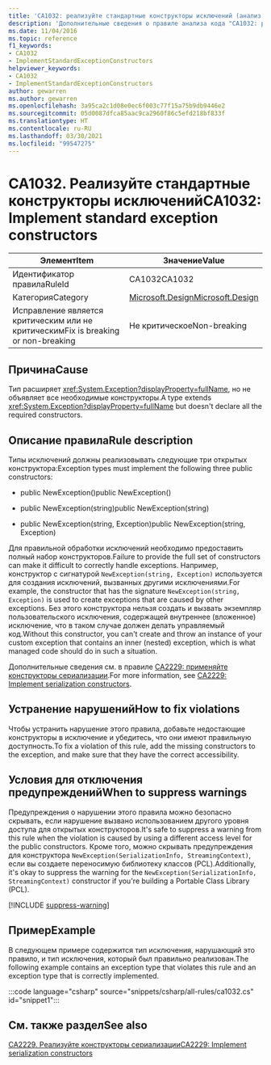 ```yaml
---
title: 'CA1032: реализуйте стандартные конструкторы исключений (анализ кода)'
description: 'Дополнительные сведения о правиле анализа кода "CA1032: реализуйте стандартные конструкторы исключений"'
ms.date: 11/04/2016
ms.topic: reference
f1_keywords:
- CA1032
- ImplementStandardExceptionConstructors
helpviewer_keywords:
- CA1032
- ImplementStandardExceptionConstructors
author: gewarren
ms.author: gewarren
ms.openlocfilehash: 3a95ca2c1d08e0ec6f003c77f15a75b9db9446e2
ms.sourcegitcommit: 05d0087dfca85aac9ca2960f86c5efd218bf833f
ms.translationtype: HT
ms.contentlocale: ru-RU
ms.lasthandoff: 03/30/2021
ms.locfileid: "99547275"
---
```

# <a name="ca1032-implement-standard-exception-constructors"></a><span data-ttu-id="091f1-103">CA1032. Реализуйте стандартные конструкторы исключений</span><span class="sxs-lookup"><span data-stu-id="091f1-103">CA1032: Implement standard exception constructors</span></span>

| <span data-ttu-id="091f1-104">Элемент</span><span class="sxs-lookup"><span data-stu-id="091f1-104">Item</span></span>                                     | <span data-ttu-id="091f1-105">Значение</span><span class="sxs-lookup"><span data-stu-id="091f1-105">Value</span></span>            |
|------------------------------------------|------------------|
| <span data-ttu-id="091f1-106">Идентификатор правила</span><span class="sxs-lookup"><span data-stu-id="091f1-106">RuleId</span></span>                                   | <span data-ttu-id="091f1-107">CA1032</span><span class="sxs-lookup"><span data-stu-id="091f1-107">CA1032</span></span>           |
| <span data-ttu-id="091f1-108">Категория</span><span class="sxs-lookup"><span data-stu-id="091f1-108">Category</span></span>                                 | [<span data-ttu-id="091f1-109">Microsoft.Design</span><span class="sxs-lookup"><span data-stu-id="091f1-109">Microsoft.Design</span></span>](design-warnings.md) |
| <span data-ttu-id="091f1-110">Исправление является критическим или не критическим</span><span class="sxs-lookup"><span data-stu-id="091f1-110">Fix is breaking or non-breaking</span></span> | <span data-ttu-id="091f1-111">Не критическое</span><span class="sxs-lookup"><span data-stu-id="091f1-111">Non-breaking</span></span>     |

## <a name="cause"></a><span data-ttu-id="091f1-112">Причина</span><span class="sxs-lookup"><span data-stu-id="091f1-112">Cause</span></span>

<span data-ttu-id="091f1-113">Тип расширяет <xref:System.Exception?displayProperty=fullName>, но не объявляет все необходимые конструкторы.</span><span class="sxs-lookup"><span data-stu-id="091f1-113">A type extends <xref:System.Exception?displayProperty=fullName> but doesn't declare all the required constructors.</span></span>

## <a name="rule-description"></a><span data-ttu-id="091f1-114">Описание правила</span><span class="sxs-lookup"><span data-stu-id="091f1-114">Rule description</span></span>

<span data-ttu-id="091f1-115">Типы исключений должны реализовывать следующие три открытых конструктора:</span><span class="sxs-lookup"><span data-stu-id="091f1-115">Exception types must implement the following three public constructors:</span></span>

- <span data-ttu-id="091f1-116">public NewException()</span><span class="sxs-lookup"><span data-stu-id="091f1-116">public NewException()</span></span>

- <span data-ttu-id="091f1-117">public NewException(string)</span><span class="sxs-lookup"><span data-stu-id="091f1-117">public NewException(string)</span></span>

- <span data-ttu-id="091f1-118">public NewException(string, Exception)</span><span class="sxs-lookup"><span data-stu-id="091f1-118">public NewException(string, Exception)</span></span>

<span data-ttu-id="091f1-119">Для правильной обработки исключений необходимо предоставить полный набор конструкторов.</span><span class="sxs-lookup"><span data-stu-id="091f1-119">Failure to provide the full set of constructors can make it difficult to correctly handle exceptions.</span></span> <span data-ttu-id="091f1-120">Например, конструктор с сигнатурой `NewException(string, Exception)` используется для создания исключений, вызванных другими исключениями.</span><span class="sxs-lookup"><span data-stu-id="091f1-120">For example, the constructor that has the signature `NewException(string, Exception)` is used to create exceptions that are caused by other exceptions.</span></span> <span data-ttu-id="091f1-121">Без этого конструктора нельзя создать и вызвать экземпляр пользовательского исключения, содержащей внутреннее (вложенное) исключение, что в таком случае должен делать управляемый код.</span><span class="sxs-lookup"><span data-stu-id="091f1-121">Without this constructor, you can't create and throw an instance of your custom exception that contains an inner (nested) exception, which is what managed code should do in such a situation.</span></span>

<span data-ttu-id="091f1-122">Дополнительные сведения см. в правиле [CA2229: применяйте конструкторы сериализации](ca2229.md).</span><span class="sxs-lookup"><span data-stu-id="091f1-122">For more information, see [CA2229: Implement serialization constructors](ca2229.md).</span></span>

## <a name="how-to-fix-violations"></a><span data-ttu-id="091f1-123">Устранение нарушений</span><span class="sxs-lookup"><span data-stu-id="091f1-123">How to fix violations</span></span>

<span data-ttu-id="091f1-124">Чтобы устранить нарушение этого правила, добавьте недостающие конструкторы в исключение и убедитесь, что они имеют правильную доступность.</span><span class="sxs-lookup"><span data-stu-id="091f1-124">To fix a violation of this rule, add the missing constructors to the exception, and make sure that they have the correct accessibility.</span></span>

## <a name="when-to-suppress-warnings"></a><span data-ttu-id="091f1-125">Условия для отключения предупреждений</span><span class="sxs-lookup"><span data-stu-id="091f1-125">When to suppress warnings</span></span>

<span data-ttu-id="091f1-126">Предупреждения о нарушении этого правила можно безопасно скрывать, если нарушение вызвано использованием другого уровня доступа для открытых конструкторов.</span><span class="sxs-lookup"><span data-stu-id="091f1-126">It's safe to suppress a warning from this rule when the violation is caused by using a different access level for the public constructors.</span></span> <span data-ttu-id="091f1-127">Кроме того, можно скрывать предупреждения для конструктора `NewException(SerializationInfo, StreamingContext)`, если вы создаете переносимую библиотеку классов (PCL).</span><span class="sxs-lookup"><span data-stu-id="091f1-127">Additionally, it's okay to suppress the warning for the `NewException(SerializationInfo, StreamingContext)` constructor if you're building a Portable Class Library (PCL).</span></span>

[!INCLUDE [suppress-warning](../../../../includes/code-analysis/suppress-warning.md)]

## <a name="example"></a><span data-ttu-id="091f1-128">Пример</span><span class="sxs-lookup"><span data-stu-id="091f1-128">Example</span></span>

<span data-ttu-id="091f1-129">В следующем примере содержится тип исключения, нарушающий это правило, и тип исключения, который был правильно реализован.</span><span class="sxs-lookup"><span data-stu-id="091f1-129">The following example contains an exception type that violates this rule and an exception type that is correctly implemented.</span></span>

:::code language="csharp" source="snippets/csharp/all-rules/ca1032.cs" id="snippet1":::

## <a name="see-also"></a><span data-ttu-id="091f1-130">См. также раздел</span><span class="sxs-lookup"><span data-stu-id="091f1-130">See also</span></span>

[<span data-ttu-id="091f1-131">CA2229. Реализуйте конструкторы сериализации</span><span class="sxs-lookup"><span data-stu-id="091f1-131">CA2229: Implement serialization constructors</span></span>](ca2229.md)
